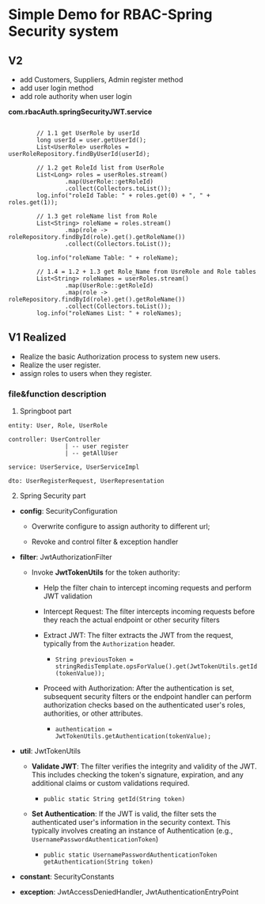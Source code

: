 # Simple Demo for RBAC-Spring Security system

## V2 
- add Customers, Suppliers, Admin register method
- add user login method
- add role authority when user login


**com.rbacAuth.springSecurityJWT.service**

```

        // 1.1 get UserRole by userId
        long userId = user.getUserId();
        List<UserRole> userRoles = userRoleRepository.findByUserId(userId);

        // 1.2 get RoleId list from UserRole
        List<Long> roles = userRoles.stream()
                .map(UserRole::getRoleId)
                .collect(Collectors.toList());
        log.info("roleId Table: " + roles.get(0) + ", " + roles.get(1));

        // 1.3 get roleName list from Role
        List<String> roleName = roles.stream()
                .map(role -> roleRepository.findById(role).get().getRoleName())
                .collect(Collectors.toList());

        log.info("roleName Table: " + roleName);

        // 1.4 = 1.2 + 1.3 get Role_Name from UsreRole and Role tables
        List<String> roleNames = userRoles.stream()
                .map(UserRole::getRoleId)
                .map(role -> roleRepository.findById(role).get().getRoleName())
                .collect(Collectors.toList());
        log.info("roleNames List: " + roleNames);

```

## V1 Realized

- Realize the basic Authorization process to system new users.
- Realize the user register.
- assign roles to users when they register.

### file&function description

1. Springboot part

<p>

    entity: User, Role, UserRole

    controller: UserController
                    | -- user register
                    | -- getAllUser

    service: UserService, UserServiceImpl

    dto: UserRegisterRequest, UserRepresentation

</p>


2. Spring Security part


- **config**: SecurityConfiguration 

  - Overwrite configure to assign authority to different url; 
  
  - Revoke and control filter & exception handler

- **filter**: JwtAuthorizationFilter
                      
  - Invoke **JwtTokenUtils** for the token authority:
    - Help the filter chain to intercept incoming requests and perform JWT validation
    
    - Intercept Request: The filter intercepts incoming requests before they reach the actual endpoint or other security filters

    - Extract JWT: The filter extracts the JWT from the request, typically from the `Authorization` header. 
  
      - `String previousToken = stringRedisTemplate.opsForValue().get(JwtTokenUtils.getId(tokenValue));
`
    - Proceed with Authorization: After the authentication is set, subsequent security filters or the endpoint handler can perform authorization checks based on the authenticated user's roles, authorities, or other attributes.
  
      - `authentication = JwtTokenUtils.getAuthentication(tokenValue);`
    
- **util**: JwtTokenUtils

  - **Validate JWT**: The filter verifies the integrity and validity of the JWT. This includes checking the token's signature, expiration, and any additional claims or custom validations required.
  
    - `public static String getId(String token)`

  - **Set Authentication**: If the JWT is valid, the filter sets the authenticated user's information in the security context. This typically involves creating an instance of Authentication (e.g., `UsernamePasswordAuthenticationToken`)
  
    - `public static UsernamePasswordAuthenticationToken getAuthentication(String token) `

- **constant**: SecurityConstants

- **exception**: JwtAccessDeniedHandler, JwtAuthenticationEntryPoint


